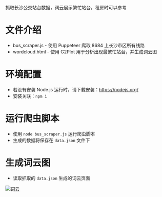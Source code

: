 抓取长沙公交站台数据，词云展示繁忙站台，租房时可以参考

# 文件介绍

- bus_scraper.js - 使用 Puppeteer 爬取 8684 上长沙市区所有线路
- wordcloud.html - 使用 G2Plot 用于分析出现最繁忙站台，并生成词云图

# 环境配置

- 若没有安装 Node.js 运行时，请下载安装：https://nodejs.org/
- 安装关联：`npm i`

# 运行爬虫脚本

- 使用 `node bus_scraper.js` 运行爬虫脚本
- 生成的数据将保存在 `data.json` 文件下

# 生成词云图

- 读取抓取的 `data.json` 生成的词云页面

![词云](https://s2.loli.net/2022/06/22/xr8bOlAMzSD94gf.png)
